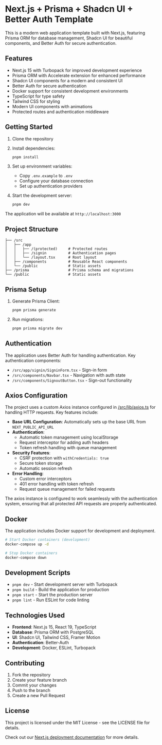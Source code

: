 # Next.js + Prisma + Shadcn UI + Better Auth Template

This is a modern web application template built with Next.js, featuring Prisma ORM for database management, Shadcn UI for beautiful components, and Better Auth for secure authentication.

## Features

- Next.js 15 with Turbopack for improved development experience
- Prisma ORM with Accelerate extension for enhanced performance
- Shadcn UI components for a modern and consistent UI
- Better Auth for secure authentication
- Docker support for consistent development environments
- TypeScript for type safety
- Tailwind CSS for styling
- Modern UI components with animations
- Protected routes and authentication middleware

## Getting Started

1. Clone the repository
2. Install dependencies:
   ```bash
   pnpm install
   ```
3. Set up environment variables:
   - Copy `.env.example` to `.env`
   - Configure your database connection
   - Set up authentication providers

4. Start the development server:
   ```bash
   pnpm dev
   ```

The application will be available at `http://localhost:3000`

## Project Structure

```
├── /src
│   ├── /app
│   │   ├── /(protected)     # Protected routes
│   │   ├── /signin          # Authentication pages
│   │   └── /layout.tsx      # Root layout
│   ├── /components          # Reusable React components
│   └── /public              # Static assets
├── /prisma                  # Prisma schema and migrations
└── /public                  # Static assets
```

## Prisma Setup

1. Generate Prisma Client:
   ```bash
   pnpm prisma generate
   ```

2. Run migrations:
   ```bash
   pnpm prisma migrate dev
   ```

## Authentication

The application uses Better Auth for handling authentication. Key authentication components:
- `/src/app/signin/SigninForm.tsx` - Sign-in form
- `/src/components/Navbar.tsx` - Navigation with auth state
- `/src/components/SignoutButton.tsx` - Sign-out functionality

## Axios Configuration

The project uses a custom Axios instance configured in [/src/lib/axios.ts](cci:7://file:///Users/totogil/dev_web/next_prisma_shadcn_better-auth_template/src/lib/axios.ts:0:0-0:0) for handling HTTP requests. Key features include:

- **Base URL Configuration**: Automatically sets up the base URL from `NEXT_PUBLIC_API_URL`
- **Authentication**: 
  - Automatic token management using localStorage
  - Request interceptor for adding auth headers
  - Token refresh handling with queue management
- **Security Features**:
  - CSRF protection with `withCredentials: true`
  - Secure token storage
  - Automatic session refresh
- **Error Handling**:
  - Custom error interceptors
  - 401 error handling with token refresh
  - Request queue management for failed requests

The axios instance is configured to work seamlessly with the authentication system, ensuring that all protected API requests are properly authenticated.

## Docker

The application includes Docker support for development and deployment.

```bash
# Start Docker containers (development)
docker-compose up -d

# Stop Docker containers
docker-compose down
```

## Development Scripts

- `pnpm dev` - Start development server with Turbopack
- `pnpm build` - Build the application for production
- `pnpm start` - Start the production server
- `pnpm lint` - Run ESLint for code linting

## Technologies Used

- **Frontend**: Next.js 15, React 19, TypeScript
- **Database**: Prisma ORM with PostgreSQL
- **UI**: Shadcn UI, Tailwind CSS, Framer Motion
- **Authentication**: Better-Auth
- **Development**: Docker, ESLint, Turbopack

## Contributing

1. Fork the repository
2. Create your feature branch
3. Commit your changes
4. Push to the branch
5. Create a new Pull Request

## License

This project is licensed under the MIT License - see the LICENSE file for details.

Check out our [Next.js deployment documentation](https://nextjs.org/docs/app/building-your-application/deploying) for more details.
